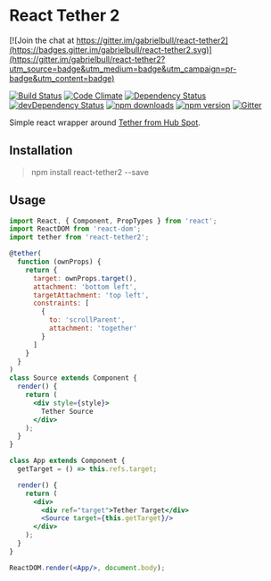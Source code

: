 # React Tether 2

[![Join the chat at https://gitter.im/gabrielbull/react-tether2](https://badges.gitter.im/gabrielbull/react-tether2.svg)](https://gitter.im/gabrielbull/react-tether2?utm_source=badge&utm_medium=badge&utm_campaign=pr-badge&utm_content=badge)

[![Build Status](https://travis-ci.org/gabrielbull/react-tether2.svg?branch=master)](https://travis-ci.org/gabrielbull/react-tether2)
[![Code Climate](https://codeclimate.com/github/gabrielbull/react-tether2/badges/gpa.svg)](https://codeclimate.com/github/gabrielbull/react-tether2)
[![Dependency Status](https://david-dm.org/gabrielbull/react-tether2.svg)](https://david-dm.org/gabrielbull/react-tether2)
[![devDependency Status](https://david-dm.org/gabrielbull/react-tether2/dev-status.svg)](https://david-dm.org/gabrielbull/react-tether2#info=devDependencies)
[![npm downloads](http://img.shields.io/npm/dt/react-tether2.svg)](https://www.npmjs.org/package/react-tether2)
[![npm version](https://img.shields.io/npm/v/react-tether2.svg)](https://www.npmjs.org/package/react-tether2)
[![Gitter](https://badges.gitter.im/Join%20Chat.svg)](https://gitter.im/gabrielbull/react-tether2?utm_source=badge&utm_medium=badge&utm_campaign=pr-badge)

Simple react wrapper around [Tether from Hub Spot](http://github.hubspot.com/tether/).

## Installation

> npm install react-tether2 --save

## Usage

```jsx
import React, { Component, PropTypes } from 'react';
import ReactDOM from 'react-dom';
import tether from 'react-tether2';

@tether(
  function (ownProps) {
    return {
      target: ownProps.target(),
      attachment: 'bottom left',
      targetAttachment: 'top left',
      constraints: [
        {
          to: 'scrollParent',
          attachment: 'together'
        }
      ]
    }
  }
)
class Source extends Component {
  render() {
    return (
      <div style={style}>
        Tether Source
      </div>
    );
  }
}

class App extends Component {
  getTarget = () => this.refs.target;

  render() {
    return (
      <div>
        <div ref="target">Tether Target</div>
        <Source target={this.getTarget}/>
      </div>
    );
  }
}

ReactDOM.render(<App/>, document.body);
```

